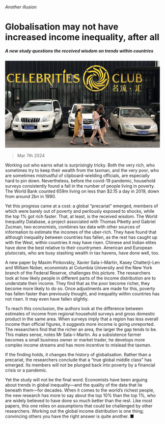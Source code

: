 ###### Another illusion

# Globalisation may not have increased income inequality, after all 

##### A new study questions the received wisdom on trends within countries 

![image](images/20240309_FNP503.jpg) 

> Mar 7th 2024 

Working out who earns what is surprisingly tricky. Both the very rich, who sometimes try to keep their wealth from the taxman, and the very poor, who are sometimes mistrustful of clipboard-wielding officials, are especially hard to pin down. Nevertheless, before the covid-19 pandemic, household surveys consistently found a fall in the number of people living in poverty. The World Bank counted 659m living on less than $2.15 a day in 2019, down from around 2bn in 1990. 

Yet this progress came at a cost: a global “precariat” emerged, members of which were barely out of poverty and perilously exposed to shocks, while the top 1% got rich faster. That, at least, is the received wisdom. The World Inequality Database, a project associated with Thomas Piketty and Gabriel Zucman, two economists, combines tax data with other sources of information to estimate the incomes of the uber-rich. They have found that although inequality between countries has fallen, as the rest has caught up with the West, within countries it may have risen. Chinese and Indian elites have done the best relative to their countrymen. American and European plutocrats, who are busy stashing wealth in tax havens, have done well, too.

A new paper by Maxim Pinkovskiy, Xavier Sala-i-Martin, Kasey Chatterji-Len and William Nober, economists at Columbia University and the New York branch of the Federal Reserve, challenges this picture. The researchers look at how likely people in different parts of the income distribution are to understate their income. They find that as the poor become richer, they become more likely to do so. Once adjustments are made for this, poverty has fallen faster than previously thought, and inequality within countries has not risen. It may even have fallen slightly.

To reach this conclusion, the authors look at the difference between estimates of income from regional household surveys and gross domestic product in the same area. When surveys imply that a region has less overall income than official figures, it suggests more income is going unreported. The researchers find that the richer an area, the larger the gap tends to be. This makes sense, notes Mr Sala-i-Martin. As a subsistence farmer becomes a small business owner or market trader, he develops more complex income streams and has more incentive to mislead the taxman.

If the finding holds, it changes the history of globalisation. Rather than a precariat, the researchers conclude that a “true global middle class” has emerged. Its members will not be plunged back into poverty by a financial crisis or a pandemic. 

Yet the study will not be the final word. Economists have been arguing about trends in global inequality—and the quality of the data that lie beneath them—for decades. When it comes to the world’s richest people, the new research has more to say about the top 10% than the top 1%, who are widely believed to have done so much better than the rest. Like most papers, this one relies on assumptions that could be challenged by other researchers. Working out the global income distribution is one thing; convincing others you have the right answer is quite another. ■


